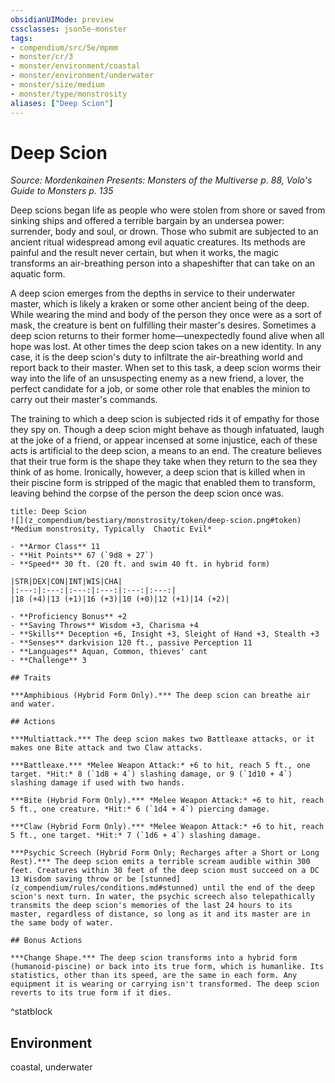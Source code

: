 ```yaml
---
obsidianUIMode: preview
cssclasses: json5e-monster
tags:
- compendium/src/5e/mpmm
- monster/cr/3
- monster/environment/coastal
- monster/environment/underwater
- monster/size/medium
- monster/type/monstrosity
aliases: ["Deep Scion"]
---
```

# Deep Scion
*Source: Mordenkainen Presents: Monsters of the Multiverse p. 88, Volo's Guide to Monsters p. 135*  

Deep scions began life as people who were stolen from shore or saved from sinking ships and offered a terrible bargain by an undersea power: surrender, body and soul, or drown. Those who submit are subjected to an ancient ritual widespread among evil aquatic creatures. Its methods are painful and the result never certain, but when it works, the magic transforms an air-breathing person into a shapeshifter that can take on an aquatic form.

A deep scion emerges from the depths in service to their underwater master, which is likely a kraken or some other ancient being of the deep. While wearing the mind and body of the person they once were as a sort of mask, the creature is bent on fulfilling their master's desires. Sometimes a deep scion returns to their former home—unexpectedly found alive when all hope was lost. At other times the deep scion takes on a new identity. In any case, it is the deep scion's duty to infiltrate the air-breathing world and report back to their master. When set to this task, a deep scion worms their way into the life of an unsuspecting enemy as a new friend, a lover, the perfect candidate for a job, or some other role that enables the minion to carry out their master's commands.

The training to which a deep scion is subjected rids it of empathy for those they spy on. Though a deep scion might behave as though infatuated, laugh at the joke of a friend, or appear incensed at some injustice, each of these acts is artificial to the deep scion, a means to an end. The creature believes that their true form is the shape they take when they return to the sea they think of as home. Ironically, however, a deep scion that is killed when in their piscine form is stripped of the magic that enabled them to transform, leaving behind the corpse of the person the deep scion once was.

```ad-statblock
title: Deep Scion
![](z_compendium/bestiary/monstrosity/token/deep-scion.png#token)
*Medium monstrosity, Typically  Chaotic Evil*

- **Armor Class** 11 
- **Hit Points** 67 (`9d8 + 27`)
- **Speed** 30 ft. (20 ft. and swim 40 ft. in hybrid form)

|STR|DEX|CON|INT|WIS|CHA|
|:---:|:---:|:---:|:---:|:---:|:---:|
|18 (+4)|13 (+1)|16 (+3)|10 (+0)|12 (+1)|14 (+2)|

- **Proficiency Bonus** +2
- **Saving Throws** Wisdom +3, Charisma +4
- **Skills** Deception +6, Insight +3, Sleight of Hand +3, Stealth +3
- **Senses** darkvision 120 ft., passive Perception 11
- **Languages** Aquan, Common, thieves' cant
- **Challenge** 3

## Traits

***Amphibious (Hybrid Form Only).*** The deep scion can breathe air and water.

## Actions

***Multiattack.*** The deep scion makes two Battleaxe attacks, or it makes one Bite attack and two Claw attacks.

***Battleaxe.*** *Melee Weapon Attack:* +6 to hit, reach 5 ft., one target. *Hit:* 8 (`1d8 + 4`) slashing damage, or 9 (`1d10 + 4`) slashing damage if used with two hands.

***Bite (Hybrid Form Only).*** *Melee Weapon Attack:* +6 to hit, reach 5 ft., one creature. *Hit:* 6 (`1d4 + 4`) piercing damage.

***Claw (Hybrid Form Only).*** *Melee Weapon Attack:* +6 to hit, reach 5 ft., one target. *Hit:* 7 (`1d6 + 4`) slashing damage.

***Psychic Screech (Hybrid Form Only; Recharges after a Short or Long Rest).*** The deep scion emits a terrible scream audible within 300 feet. Creatures within 30 feet of the deep scion must succeed on a DC 13 Wisdom saving throw or be [stunned](z_compendium/rules/conditions.md#stunned) until the end of the deep scion's next turn. In water, the psychic screech also telepathically transmits the deep scion's memories of the last 24 hours to its master, regardless of distance, so long as it and its master are in the same body of water.

## Bonus Actions

***Change Shape.*** The deep scion transforms into a hybrid form (humanoid-piscine) or back into its true form, which is humanlike. Its statistics, other than its speed, are the same in each form. Any equipment it is wearing or carrying isn't transformed. The deep scion reverts to its true form if it dies.
```
^statblock

## Environment

coastal, underwater